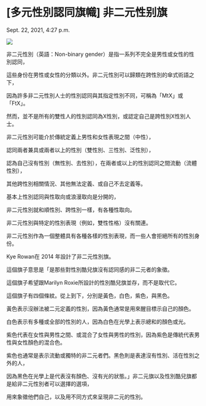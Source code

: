 # \[多元性別認同旗幟\] 非二元性别旗

Sept. 22, 2021, 4:27 p.m.

![](http://www.gisneyland.org/media//upload/%E9%9D%9E%E4%BA%8C%E5%85%83%E6%80%A7%E5%88%A5%E6%97%97-Non-binary%20gender.jpg)

非二元性別（英語：Non-binary gender）是指一系列不完全是男性或女性的性別認同，

這些身份在男性或女性的分類以外。非二元性別可以歸類在跨性別的傘式術語之下，

因為許多非二元性別人士的性別認同與其指定性別不同，可稱為「MtX」或「FtX」。

然而，並不是所有的雙性人的性別認同為X性別，或認定自己是跨性別X性別人士。

非二元性別可能介於傳統定義上男性和女性表現之間（中性），

認同兩者兼具或兩者以上的性別（雙性別、三性別、泛性別），

認為自己沒有性別（無性別、去性別），在兩者或以上的性別認同之間流動（流體性別），

其他跨性別相關情況、其他無法定義、或自己不去定義等。

基本上性別認同與性取向或浪漫取向是分開的，

非二元性別就和順性別、跨性別一樣，有各種性取向。

非二元性別與特定的性別表現（例如，雙性性格）沒有關連。

非二元性別作為一個整體具有各種各樣的性別表現，而一些人會拒絕所有的性別身份。

Kye Rowan在 2014 年設計了非二元性別旗。

這個旗子意思是「是那些對性別酷兒旗沒有認同感的非二元者的象徵。

這個旗子希望跟Marilyn Roxie所設計的性別酷兒旗並存，而不是取代它。

這個旗子有四個條紋。從上到下，分別是黃色，白色，紫色，與黑色。

黃色表示沒辦法被二元定義的性別，因為黃色通常是用來醒目標示自己的顏色。

白色表示有多種或全部的性別的人，因為白色在光學上表示總和的顏色或光。

紫色代表在女性與男性之間、或混合了女性與男性的性別，因為紫色是傳統代表男性與女性顏色的混合色。

紫色也通常是表示流動或獨特的非二元者們。黑色則是表達沒有性別、活在性別之外的人，

因為黑色在光學上是代表沒有顏色、沒有光的狀態。」非二元旗以及性別酷兒旗都是給非二元性別者可以選擇的選項，

用來象徵他們自己，以及用不同方式來呈現非二元的性別。
